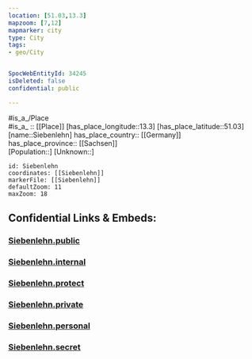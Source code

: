 ```yaml
---
location: [51.03,13.3] 
mapzoom: [7,12] 
mapmarker: city 
type: City
tags:
- geo/City


SpocWebEntityId: 34245
isDeleted: false
confidential: public

---
```

#is_a_/Place  
#is_a_ :: [[Place]] 
[has_place_longitude::13.3] 
[has_place_latitude::51.03] 
[name::Siebenlehn] 
has_place_country:: [[Germany]]  
has_place_province:: [[Sachsen]]  
[Population::] 
[Unknown::] 


```leaflet
id: Siebenlehn
coordinates: [[Siebenlehn]] 
markerFile: [[Siebenlehn]] 
defaultZoom: 11 
maxZoom: 18
```


## Confidential Links & Embeds: 

### [Siebenlehn.public](/_public/\Earth\Continent\Europe\Europe~Central\Germany\Germany~East\Sachsen\counties~Sachsen\Mittelsachsen\cities~Mittelsachsen\Großschirma\CitySiebenlehn.public.md) 

### [Siebenlehn.internal](/_internal/\Earth\Continent\Europe\Europe~Central\Germany\Germany~East\Sachsen\counties~Sachsen\Mittelsachsen\cities~Mittelsachsen\Großschirma\CitySiebenlehn.internal.md) 

### [Siebenlehn.protect](/_protect/\Earth\Continent\Europe\Europe~Central\Germany\Germany~East\Sachsen\counties~Sachsen\Mittelsachsen\cities~Mittelsachsen\Großschirma\CitySiebenlehn.protect.md) 

### [Siebenlehn.private](/_private/\Earth\Continent\Europe\Europe~Central\Germany\Germany~East\Sachsen\counties~Sachsen\Mittelsachsen\cities~Mittelsachsen\Großschirma\CitySiebenlehn.private.md) 

### [Siebenlehn.personal](/_personal/\Earth\Continent\Europe\Europe~Central\Germany\Germany~East\Sachsen\counties~Sachsen\Mittelsachsen\cities~Mittelsachsen\Großschirma\CitySiebenlehn.personal.md) 

### [Siebenlehn.secret](/_secret/\Earth\Continent\Europe\Europe~Central\Germany\Germany~East\Sachsen\counties~Sachsen\Mittelsachsen\cities~Mittelsachsen\Großschirma\CitySiebenlehn.secret.md)

